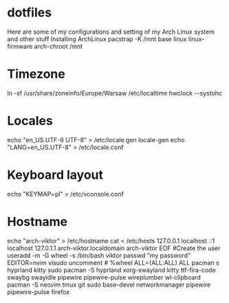 # dotfiles
Here are some of my configurations and setting of my Arch Linux system and other stuff
Installing ArchLinux
pacstrap -K /mnt base linux linux-firmware
arch-chroot /mnt
# Timezone
ln -sf /usr/share/zoneinfo/Europe/Warsaw /etc/localtime
hwclock --systohc

# Locales
echo "en_US.UTF-8 UTF-8" > /etc/locale.gen
locale-gen
echo "LANG=en_US.UTF-8" > /etc/locale.conf

# Keyboard layout
echo "KEYMAP=pl" > /etc/vconsole.conf

# Hostname
echo "arch-viktor" > /etc/hostname
cat <<EOF > /etc/hosts
127.0.0.1    localhost
::1          localhost
127.0.1.1    arch-viktor.localdomain arch-viktor
EOF
#Create the user
useradd -m -G wheel -s /bin/bash viktor
passwd "my password"
EDITOR=nvim visudo
uncomment # %wheel ALL=(ALL:ALL) ALL
pacman s hyprland kitty
sudo pacman -S hyprland xorg-xwayland kitty ttf-fira-code swaybg swayidle pipewire pipewire-pulse wireplumber wl-clipboard
pacman -S neovim tmux git sudo base-devel networkmanager pipewire pipewire-pulse firefox
